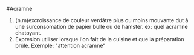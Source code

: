 #Acramne

1. (n.m)excroissance de couleur verdâtre plus ou moins mouvante dut à une surconsomation de papier bulle ou de hamster.
ex: quel acramne chatoyant.
2. Expresion utiliser lorsque l'on fait de la cuisine et que la préparation brûle. Exemple: "attention acramne" 
